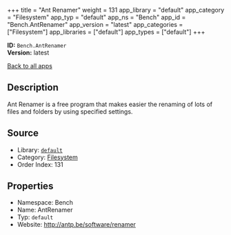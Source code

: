 ﻿+++
title = "Ant Renamer"
weight = 131
app_library = "default"
app_category = "Filesystem"
app_typ = "default"
app_ns = "Bench"
app_id = "Bench.AntRenamer"
app_version = "latest"
app_categories = ["Filesystem"]
app_libraries = ["default"]
app_types = ["default"]
+++

**ID:** `Bench.AntRenamer`  
**Version:** latest  
<!--more-->

[Back to all apps](/apps/)

## Description
Ant Renamer is a free program that makes easier the renaming of lots of files and folders
by using specified settings.

## Source

* Library: [`default`](/app_libraries/default)
* Category: [Filesystem](/app_categories/filesystem)
* Order Index: 131

## Properties

* Namespace: Bench
* Name: AntRenamer
* Typ: `default`
* Website: <http://antp.be/software/renamer>

